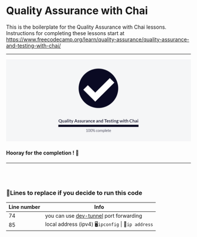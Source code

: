 # Quality Assurance with Chai

This is the boilerplate for the Quality Assurance with Chai lessons. Instructions for completing these lessons start at https://www.freecodecamp.org/learn/quality-assurance/quality-assurance-and-testing-with-chai/

---
![completion-status](https://github.com/Stroustrups-Sentinel/learning-quality-assurance-and-testing/blob/main/100-percent-complete.png?raw=true)

#### Hooray for the completion ! 🥳

---
<br/>
<br/>

### 📍Lines to replace if you decide to run this code
|Line number| Info |
|--|--|
|74|you can use [dev-tunnel](https://code.visualstudio.com/docs/editor/port-forwarding) port forwarding|
|85| local address (ipv4)  🖥️`ipconfig` \| 🐧`ip address` |